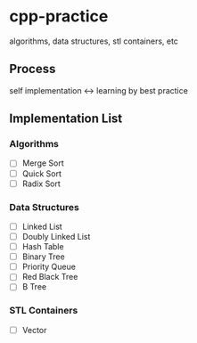 # cpp-practice
algorithms, data structures, stl containers, etc

## Process
self implementation <-> learning by best practice

## Implementation List
### Algorithms
- [ ] Merge Sort
- [ ] Quick Sort
- [ ] Radix Sort
### Data Structures
- [ ] Linked List
- [ ] Doubly Linked List
- [ ] Hash Table
- [ ] Binary Tree
- [ ] Priority Queue
- [ ] Red Black Tree
- [ ] B Tree
### STL Containers
- [ ] Vector
